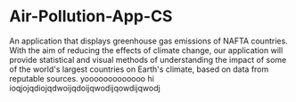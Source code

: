# Air-Pollution-App-CS
An application that displays greenhouse gas emissions of NAFTA countries. With the aim of reducing the effects of climate change, our application will provide statistical and visual methods of understanding the impact of some of the world's largest countries on Earth's climate, based on data from reputable sources. yooooooooooooo
hi
ioqjojqdiojqdwoijqdoijqwodijqowdijqwodj

